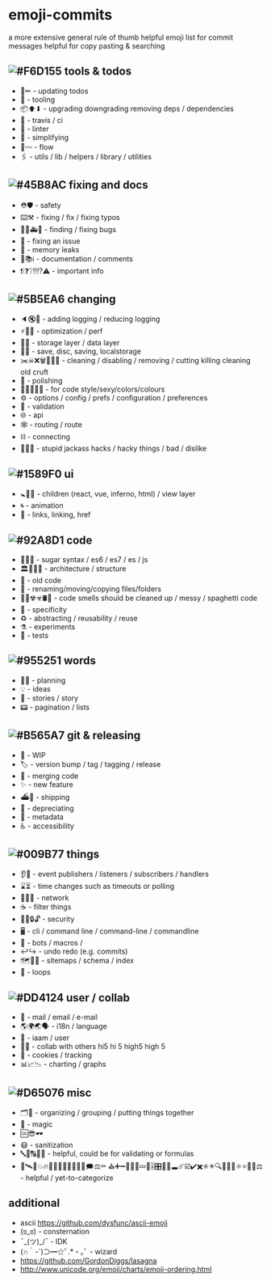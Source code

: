 # emoji-commits
a more extensive general rule of thumb helpful emoji list for commit messages helpful for copy pasting & searching

## ![#F6D155](https://placehold.it/15/#F6D155/000000?text=+) tools & todos
- 📝✏ ️- updating todos
- 🔧 - tooling
- 📦⬆⬇ - upgrading downgrading removing deps / dependencies
- 💚 - travis / ci
- 👕 - linter
- 👾 - simplifying
- 🌊〰️️ - flow
- 🖇 - utils / lib / helpers / library / utilities

## ![#45B8AC](https://placehold.it/15/45B8AC/000000?text=+) fixing and docs
- ⛑🛡 - safety
- ⌨️⚒ - fixing / fix / fixing typos
- 🔎🐛🚑🐛 - finding / fixing bugs
- 🏁 - fixing an issue
- 🚱 - memory leaks
- 📖📚ℹ️️ - documentation / comments
- ❗❕❓❔‼️⁉️⚠ - important info

## ![#5B5EA6](https://placehold.it/15/5B5EA6/000000?text=+) changing
- 🔈🔇🙊 - adding logging / reducing logging
- ⚡🐎🐌 - optimization / perf
- 🐘🐬 - storage layer / data layer
- 💾💽 - save, disc, saving, localstorage
- ✂️☠❌🗑🚮🚯💈 - cleaning / disabling / removing / cutting killing cleaning old cruft
- 💅 - polishing
- 💄🎩🎨🎀👑 - for code style/sexy/colors/colours
- ⚙ - options / config / prefs / configuration / preferences
- 🛂 - validation
- 🌐 - api
- 🕸 - routing / route
- ⛓ - connecting
- 🐴🤢👺 - stupid jackass hacks / hacky things / bad / dislike

## ![#1589F0](https://placehold.it/15/1589F0/000000?text=+) ui
- 🚼👶👀 - children (react, vue, inferno, html) / view layer
- 🌀 - animation
- 🔗 - links, linking, href

## ![#92A8D1](https://placehold.it/15/92A8D1/000000?text=+) code
- 🍬🍭🍁 - sugar syntax / es6 / es7 / es / js
- 🏛️🏰📐📏 - architecture / structure
- 📜 - old code
- 📒 - renaming/moving/copying files/folders
- 👃🐽☢☣🛢🍝 - code smells should be cleaned up / messy / spaghetti code
- 🎯 - specificity
- ♻️ - abstracting / reusability / reuse
- ⚗ - experiments
- 🚨 - tests

## ![#955251](https://placehold.it/15/955251/000000?text=+) words
- 📆📅 - planning
- 💡 - ideas
- 📓 - stories / story
- 📟 - pagination / lists

## ![#B565A7](https://placehold.it/15/B565A7/000000?text=+) git & releasing
- 🚧 - WIP
- 🏷 - version bump / tag / tagging / release
- 🔖 - merging code
- ✨ - new feature
- ⛴🚢 - shipping
- 💩 - depreciating
- 📇 - metadata
- ♿️ - accessibility

## ![#009B77](https://placehold.it/15/009B77/000000?text=+) things
- 👂📢 - event publishers / listeners / subscribers / handlers
- ⌛⏳ - time changes such as timeouts or polling
- 🚈🚆🚂 - network
- ☕ - filter things
- 🔏🔐🔒🔓 - security
- 🖥 - cli / command line / command-line / commandline
- 🤖 - bots / macros /
- ↩️↪️ - undo redo (e.g. commits)
- 🗺📌📍 - sitemaps / schema / index
- 🔁 - loops

## ![#DD4124](https://placehold.it/15/DD4124/000000?text=+) user / collab
- 📧 - mail / email / e-mail
- 🌎🌍🌏🗣 - i18n / language
- 👤 - iaam / user
- 💪🙏 - collab with others hi5 hi 5 high5 high 5
- 🍪 - cookies / tracking
- 📊📈📉 - charting / graphs

## ![#D65076](https://placehold.it/15/D65076/000000?text=+) misc
- 🗂🛒 - organizing / grouping / putting things together
- 🔮 - magic
- 🆒😎🕶️
- 😷 - sanitization
- 🔤🔡🔠🔣🔢 - helpful, could be for validating or formulas
- 🚀🛰🐊💥️🔥🍾🎊🎉💊🔨️📎💬💭🗯⚖⚰ ⛪➕➖🚽🍾😡💤🥛🎚🎛🏒🥅🕳☄☑️✔️✖️✳️✴️️🔍🔎🎵🎶⚛⭐💠🔋⚖️ - helpful / yet-to-categorize

## additional
- ascii https://github.com/dysfunc/ascii-emoji
- (ಠ_ಠ) - consternation
- ¯\_(ツ)_/¯ - IDK
- (∩｀-´)⊃━☆ﾟ.*・｡ﾟ - wizard
- https://github.com/GordonDiggs/lasagna
- http://www.unicode.org/emoji/charts/emoji-ordering.html
